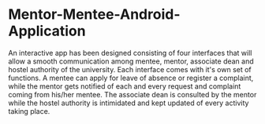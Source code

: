 # Mentor-Mentee-Android-Application
An interactive app has been designed consisting of four interfaces that will allow a smooth
communication among mentee, mentor, associate dean and hostel authority of the
university. Each interface comes with it's own set of functions. A mentee can apply for leave
of absence or register a complaint, while the mentor gets notified of each and every request
and complaint coming from his/her mentee. The associate dean is consulted by the mentor
while the hostel authority is intimidated and kept updated of every activity taking place.
